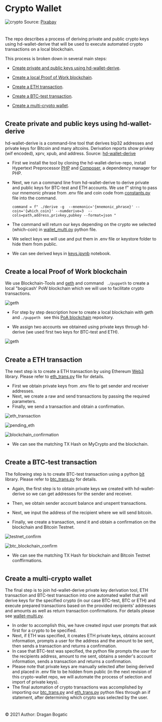 #
# Crypto Wallet

![crypto](images/cryptocurrency.jpg)
Source: [Pixabay](https://pixabay.com/photos/cryptocurrency-business-finance-3085139/#)
#

The repo describes a process of deriving private and public crypto keys using hd-wallet-derive that  will be used to execute automated crypto transactions on a local blockchain.

This process is broken down in several main steps:

* [Create private and public keys using hd-wallet-derive](#create-private-and-public-keys-using-hd-wallet-derive). 

* [Create a local Proof of Work blockchain](#create-a-local-proof-of-work-blockchain).

* [Create a ETH transaction](#create-a-eth-transaction). 

* [Create a BTC-test transaction](#create-a-btc-test-transaction).

* [Create a multi-crypto wallet](#create-a-multi-crypto-wallet). 

#
## Create private and public keys using hd-wallet-derive

hd-wallet-derive is a command-line tool that derives bip32 addresses and private keys for Bitcoin and many altcoins. Derivation reports show privkey (wif encoded), xprv, xpub, and address. Source: [hd-wallet-derive](https://github.com/dan-da/hd-wallet-derive)

* First we install the tool by cloning the hd-wallet-derive-repo, install Hypertext Preprocessor [PHP](https://www.php.net/manual/en/intro-whatis.php) and [Composer](https://getcomposer.org/), a dependency manager for PHP.

* Next, we run a command line from hd-wallet-derive to derive private and public keys for BTC-test and ETH accounts. We use f" string to pass our mnemonic phrase from .env file and coin code from [constants.py](https://github.com/dbogatic/crypto_wallet/blob/main/constants.py) file into the command. 

    ` command = f" ./derive -g  --mnemonic='{mnemonic_phrase}' --coin='{which_coin}' --numderive=3  --cols=path,address,privkey,pubkey --format=json " `

* The command will return our keys depending on the crypto we selected (which-coin) in [wallet_multi.py](https://github.com/dbogatic/crypto_wallet/blob/main/wallet_multi.py) python file. 

* We select keys we will use and put them in .env file or keystore folder to hide them from public.

* We can see derived keys in [keys.ipynb](https://github.com/dbogatic/crypto_wallet/blob/main/keys.ipynb) notebook.
#
## Create a local Proof of Work blockchain

We use Blockchain-Tools and [geth](https://geth.ethereum.org/) and command ` ./puppeth` to create a local "bogicash' PoW blockchain which we will use to facilitate crypto transactions. 

![geth](images/Screen_Shot1.png)

* For step by step description how to create a local blockchain with geth and `./puppeth ` see this [PoA blockchain](https://github.com/dbogatic/poa_blockchain) repository.

* We assign two accounts we obtained using private keys through hd-derive (we used first two keys for BTC-test and ETH).

![geth](images/Screen_Shot2.png)
#
## Create a ETH transaction

The next step is to create a ETH transaction by using Ethereum [Web3](https://web3js.readthedocs.io/en/v1.3.0/) library. Please refer to [eth_trans.py](https://github.com/dbogatic/crypto_wallet/blob/main/eth_trans.py) file for details.

* First we obtain private keys from .env file to get sender and receiver addresses. 
* Next, we create a raw and send transactions by passing the required parameters.
* Finally, we send a transaction and obtain a confirmation.

![eth_transaction](images/Screen_Shot3.png)

![pending_eth](images/Screen_Shot4.png)

![blockchain_confirmation](images/Screen_Shot5.png)

* We can see the matching TX Hash on MyCrypto and the blockchain.
#
## Create a BTC-test transaction

The following step is to create BTC-test transaction using a python [bit](https://pypi.org/project/bit/) library. Please refer to [btc_trans.py](https://github.com/dbogatic/crypto_wallet/blob/main/btc_trans.py) for details. 

* Again, the first step is to obtain private keys we created with hd-wallet-derive so we can get addresses for the sender and receiver.

* Then, we obtain sender account balance and unspent transactions. 
* Next, we input the address of the recipient where we will send bitcoin.
* Finally, we create a transaction, send it and obtain a confirmation on the blockchain and Bitcoin Testnet. 

![testnet_confirm](images/Screen_Shot7.png)

![btc_blockchain_confirm](images/Screen_Shot8.png)

* We can see the matching TX Hash for blockchain and Bitcoin Testnet conffirmations.

#
## Create a multi-crypto wallet

The final step is to join hd-wallet-derive private key derivation tool, ETH transaction and BTC-test transaction into one automated wallet that will derive keys for the specified crypto (in our case BTC-test, BTC or ETH) and execute prepared transactions based on the provided recipients' addresses and amounts as well as return transaction confirmations. For details please see [wallet-multi.py](https://github.com/dbogatic/crypto_wallet/blob/main/wallet_multi.py).

* In order to accomplish this, we have created input user prompts that ask first for a crypto to be specified.
* Next, if ETH was specified, it creates ETH private keys, obtains account information, prompts a user for the address and the amount to be sent, then sends a transaction and returns a confirmation.
* In case that BTC-test was specified, the python file prompts the user for the recipients address, amount to me sent, obtains a sender's account information, sends a transaction and returns a confirmation.
* Please note that private keys are manually selected after being derived and placed in .env file to be hidden from public (in the next revision of this crypto-wallet repo, we will automate the process of selection and import of private keys).
* The final automation of crypto transactions was accomplished by importing our [btc_trans.py](https://github.com/dbogatic/crypto_wallet/blob/main/btc_trans.py) and [eth_trans.py](https://github.com/dbogatic/crypto_wallet/blob/main/eth_trans.py) python files through an if statement, after determining which crypto was selected by the user.
#
© 2021 Author: Dragan Bogatic

